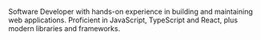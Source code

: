 Software Developer with hands-on experience in building and maintaining web applications. Proficient in JavaScript, TypeScript and React, plus modern libraries and frameworks.

